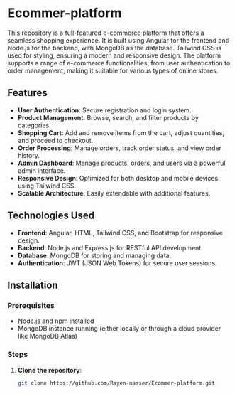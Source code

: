 # Ecommer-platform

This repository is a full-featured e-commerce platform that offers a seamless shopping experience. It is built using Angular for the frontend and Node.js for the backend, with MongoDB as the database. Tailwind CSS is used for styling, ensuring a modern and responsive design. The platform supports a range of e-commerce functionalities, from user authentication to order management, making it suitable for various types of online stores.

## Features

- **User Authentication**: Secure registration and login system.
- **Product Management**: Browse, search, and filter products by categories.
- **Shopping Cart**: Add and remove items from the cart, adjust quantities, and proceed to checkout.
- **Order Processing**: Manage orders, track order status, and view order history.
- **Admin Dashboard**: Manage products, orders, and users via a powerful admin interface.
- **Responsive Design**: Optimized for both desktop and mobile devices using Tailwind CSS.
- **Scalable Architecture**: Easily extendable with additional features.

## Technologies Used

- **Frontend**: Angular, HTML, Tailwind CSS, and Bootstrap for responsive design.
- **Backend**: Node.js and Express.js for RESTful API development.
- **Database**: MongoDB for storing and managing data.
- **Authentication**: JWT (JSON Web Tokens) for secure user sessions.

## Installation

### Prerequisites
- Node.js and npm installed
- MongoDB instance running (either locally or through a cloud provider like MongoDB Atlas)

### Steps

1. **Clone the repository**:
   ```bash
   git clone https://github.com/Rayen-nasser/Ecommer-platform.git

